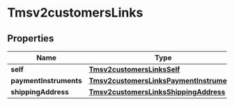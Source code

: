 
# Tmsv2customersLinks

## Properties
Name | Type | Description | Notes
------------ | ------------- | ------------- | -------------
**self** | [**Tmsv2customersLinksSelf**](Tmsv2customersLinksSelf.md) |  |  [optional]
**paymentInstruments** | [**Tmsv2customersLinksPaymentInstruments**](Tmsv2customersLinksPaymentInstruments.md) |  |  [optional]
**shippingAddress** | [**Tmsv2customersLinksShippingAddress**](Tmsv2customersLinksShippingAddress.md) |  |  [optional]




